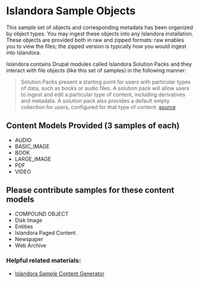 # Islandora Sample Objects

This sample set of objects and corresponding metadata has been organized by object types.
You may ingest these objects into any Islandora installation.
These objects are provided both in raw and zipped formats: raw enables you to view the files; the zipped version is typically how you would ingest into Islandora.

Islandora contains Drupal modules called Islandora Solution Packs and they interact with file objects (like this set of samples) in the following manner:

> Solution Packs present a starting point for users with particular types of data, such as books or audio files. A solution pack will allow users to ingest and edit a particular type of content, including derivatives and metadata. A solution pack also provides a default empty collection for users, configured for that type of content. [source](https://wiki.duraspace.org/display/ISLANDORA/Solution+Packs)

## Content Models Provided (3 samples of each)

* AUDIO
* BASIC_IMAGE
* BOOK
* LARGE_IMAGE
* PDF
* VIDEO

## Please contribute samples for these content models

* COMPOUND OBJECT
* Disk Image
* Entities
* Islandora Paged Content
* Newspaper
* Web Archive

### Helpful related materials:
* [Islandora Sample Content Generator](https://github.com/mjordan/islandora_scg)
